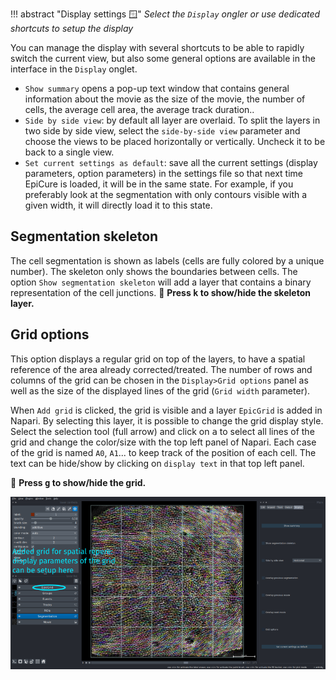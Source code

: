 !!! abstract "Display settings :window:"
	_Select the `Display` ongler or use dedicated shortcuts to setup the display_

You can manage the display with several shortcuts to be able to rapidly switch the current view, but also some general options are available in the interface in the `Display` onglet.


* `Show summary` opens a pop-up text window that contains general information about the movie as the size of the movie, the number of cells, the average cell area, the average track duration..
* `Side by side view`: by default all layer are overlaid. To split the layers in two side by side view, select the `side-by-side view` parameter and choose the views to be placed horizontally or vertically. Uncheck it to be back to a single view.
* `Set current settings as default`: save all the current settings (display parameters, option parameters) in the settings file so that next time EpiCure is loaded, it will be in the same state. 
For example, if you preferably look at the segmentation with only contours visible with a given width, it will directly load it to this state.

## Segmentation skeleton

The cell segmentation is shown as labels (cells are fully colored by a unique number). The skeleton only shows the boundaries between cells. The option `Show segmentation skeleton` will add a layer that contains a binary representation of the cell junctions. :round_pushpin: **Press <kbd>k</kbd> to show/hide the skeleton layer.**

## Grid options

This option displays a regular grid on top of the layers, to have a spatial reference of the area already corrected/treated. The number of rows and columns of the grid can be chosen in the `Display>Grid options` panel as well as the size of the displayed lines of the grid (`Grid width` parameter).

When `Add grid` is clicked, the grid is visible and a layer `EpicGrid` is added in Napari. By selecting this layer, it is possible to change the grid display style. Select the selection tool (full arrow) and click on <kbd>a</kbd> to select all lines of the grid and change the color/size with the top left panel of Napari. Each case of the grid is named `A0`, `A1`... to keep track of the position of each cell. The text can be hide/show by clicking on `display text` in that top left panel.

:round_pushpin: **Press <kbd>g</kbd> to show/hide the grid.**

![grid](imgs/display.png)
